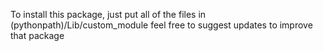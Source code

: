 To install this package, just put all of the files in (pythonpath)/Lib/custom_module
feel free to suggest updates to improve that package
